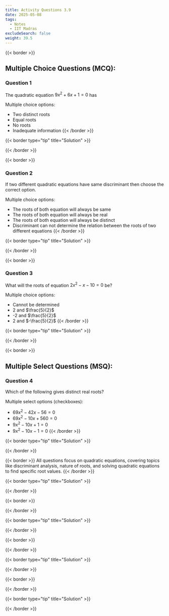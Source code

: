 ```yaml
---
title: Activity Questions 3.9
date: 2025-05-08
tags:
  - Notes 
  - IIT Madras
excludeSearch: false
weight: 39.5
---
```



{{< border >}}
## Multiple Choice Questions (MCQ):

### Question 1

The quadratic equation $9x^2 + 6x + 1 = 0$ has

Multiple choice options:

- Two distinct roots
- Equal roots
- No roots
- Inadequate information
{{< /border >}}

{{< border type="tip" title="Solution" >}}

{{< /border >}}


{{< border >}}
### Question 2

If two different quadratic equations have same discriminant then choose the correct option.

Multiple choice options:

- The roots of both equation will always be same
- The roots of both equation will always be real
- The roots of both equation will always be distinct
- Discriminant can not determine the relation between the roots of two different equations
{{< /border >}}

{{< border type="tip" title="Solution" >}}

{{< /border >}}


{{< border >}}
### Question 3

What will the roots of equation $2x^2 - x - 10 = 0$ be?

Multiple choice options:

- Cannot be determined
- 2 and $\frac{5}{2}$
- -2 and $\frac{5}{2}$
- 2 and $-\frac{5}{2}$
{{< /border >}}

{{< border type="tip" title="Solution" >}}

{{< /border >}}


{{< border >}}
## Multiple Select Questions (MSQ):

### Question 4

Which of the following gives distinct real roots?

Multiple select options (checkboxes):

- $69x^2 - 42x - 56 = 0$
- $69x^2 - 10x + 560 = 0$
- $9x^2 - 10x + 1 = 0$
- $9x^2 - 10x - 1 = 0$
{{< /border >}}

{{< border type="tip" title="Solution" >}}

{{< /border >}}


{{< border >}}
All questions focus on quadratic equations, covering topics like discriminant analysis, nature of roots, and solving quadratic equations to find specific root values.
{{< /border >}}

{{< border type="tip" title="Solution" >}}

{{< /border >}}


{{< border >}}

{{< /border >}}

{{< border type="tip" title="Solution" >}}

{{< /border >}}


{{< border >}}

{{< /border >}}

{{< border type="tip" title="Solution" >}}

{{< /border >}}


{{< border >}}

{{< /border >}}

{{< border type="tip" title="Solution" >}}

{{< /border >}}


